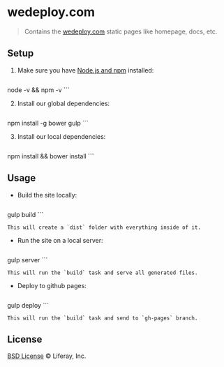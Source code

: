 # wedeploy.com

> Contains the [wedeploy.com](http://wedeploy.com) static pages like homepage, docs, etc.

## Setup

1. Make sure you have [Node.js and npm](https://nodejs.org/en/download/) installed:

	```sh
node -v && npm -v
	```

2. Install our global dependencies:

	```sh
npm install -g bower gulp
	```

3. Install our local dependencies:

	```sh
npm install && bower install
	```

## Usage

* Build the site locally:

	```
gulp build
	```

	This will create a `dist` folder with everything inside of it.

* Run the site on a local server:

	```
gulp server
	```

	This will run the `build` task and serve all generated files.

* Deploy to github pages:

	```
gulp deploy
	```

	This will run the `build` task and send to `gh-pages` branch.

## License

[BSD License](./LICENSE.md) © Liferay, Inc.
